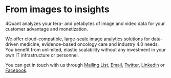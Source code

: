 # From images to insights

4Quant analyzes your tera- and petabytes of image and video data for your customer advantage and monetization.

We offer cloud-compatible, [large-scale image analytics solutions](solutions.html) for data-driven medicine, evidence-based oncology care and industry 4.0 needs. You benefit from unlimited, elastic scalability without any investment in your own IT infrastructure or personnel.

You can get in touch with us through [Mailing List](http://eepurl.com/bND7H1), <a href='mailto&#58;&#105;&#37;&#54;&#69;&#102;&#111;&#64;4&#37;71u%&#54;1nt&#46;com'>Email</a>, [Twitter](https://twitter.com/4quant), [Linkedin](https://www.linkedin.com/company/4quant) or [Facebook](https://www.facebook.com/4quant/).
